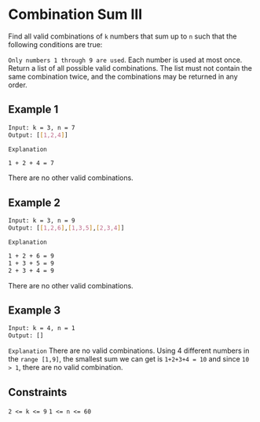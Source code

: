 # Combination Sum III

Find all valid combinations of `k` numbers that sum up to `n` such that the following conditions are true:

`Only numbers 1 through 9 are used`.
Each number is used at most once.
Return a list of all possible valid combinations. The list must not contain the same combination twice, and the combinations may be returned in any order.

## Example 1

```bash
Input: k = 3, n = 7
Output: [[1,2,4]]
```

`Explanation`

```bash
1 + 2 + 4 = 7
```

There are no other valid combinations.

## Example 2

```bash
Input: k = 3, n = 9
Output: [[1,2,6],[1,3,5],[2,3,4]]
```

`Explanation`

```bash
1 + 2 + 6 = 9
1 + 3 + 5 = 9
2 + 3 + 4 = 9
```

There are no other valid combinations.

## Example 3

```bash
Input: k = 4, n = 1
Output: []
```

`Explanation` There are no valid combinations.
Using 4 different numbers in the `range [1,9]`, the smallest sum we can get is `1+2+3+4 = 10` and since `10 > 1`, there are no valid combination.

## Constraints

`2 <= k <= 9`
`1 <= n <= 60`
